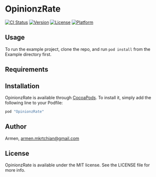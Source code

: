 # OpinionzRate

[![CI Status](http://img.shields.io/travis/Armen/OpinionzRate.svg?style=flat)](https://travis-ci.org/Armen/OpinionzRate)
[![Version](https://img.shields.io/cocoapods/v/OpinionzRate.svg?style=flat)](http://cocoapods.org/pods/OpinionzRate)
[![License](https://img.shields.io/cocoapods/l/OpinionzRate.svg?style=flat)](http://cocoapods.org/pods/OpinionzRate)
[![Platform](https://img.shields.io/cocoapods/p/OpinionzRate.svg?style=flat)](http://cocoapods.org/pods/OpinionzRate)

## Usage

To run the example project, clone the repo, and run `pod install` from the Example directory first.

## Requirements

## Installation

OpinionzRate is available through [CocoaPods](http://cocoapods.org). To install
it, simply add the following line to your Podfile:

```ruby
pod "OpinionzRate"
```

## Author

Armen, armen.mkrtchian@gmail.com

## License

OpinionzRate is available under the MIT license. See the LICENSE file for more info.
